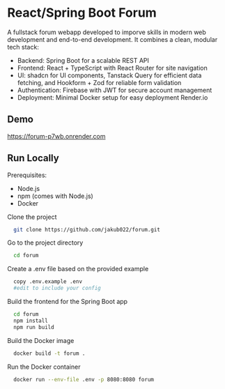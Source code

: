 # React/Spring Boot Forum

A fullstack forum webapp developed to imporve skills in modern web development and end-to-end development. It combines a clean, modular tech stack:

- Backend: Spring Boot for a scalable REST API
- Frontend: React + TypeScript with React Router for site navigation
- UI: shadcn for  UI components, Tanstack Query for efficient data fetching, and Hookform + Zod for reliable form validation
- Authentication: Firebase with JWT for secure account management
- Deployment: Minimal Docker setup for easy deployment Render.io


## Demo

https://forum-p7wb.onrender.com

## Run Locally

Prerequisites:
- Node.js
- npm (comes with Node.js)
- Docker

Clone the project

```bash
  git clone https://github.com/jakub022/forum.git
```

Go to the project directory

```bash
  cd forum
```

Create a .env file based on the provided example

```bash
  copy .env.example .env
  #edit to include your config
```

Build the frontend for the Spring Boot app

```bash
  cd forum
  npm install
  npm run build
```

Build the Docker image

```bash
  docker build -t forum .
```

Run the Docker container

```bash
  docker run --env-file .env -p 8080:8080 forum
```
